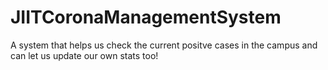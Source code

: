 # JIITCoronaManagementSystem

A system that helps us check the current positve cases in the campus and can let us update our own stats too!
